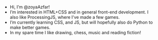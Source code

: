 - Hi, I’m @zoyaAzfar!
- I’m interested in HTML+CSS and in general front-end development. I also like ProcessingJS, where I've made a few games.
- I’m currently learning CSS, and JS, but will hopefully also do Python to make better games.
- In my spare time I like drawing, chess, music and reading fiction! 

<!---
zoyaAzfar/zoyaAzfar is a ✨ special ✨ repository because its `README.md` (this file) appears on your GitHub profile.
You can click the Preview link to take a look at your changes.
--->
